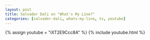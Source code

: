 ```yaml
---
layout: post
title: Salvador Dali on "What's My Line?"
categories: [salvador-dali, whats-my-line, tv, youtube]
---
```

{% assign youtube = "iXT2E9Ccc8A" %}
{% include youtube.html %}